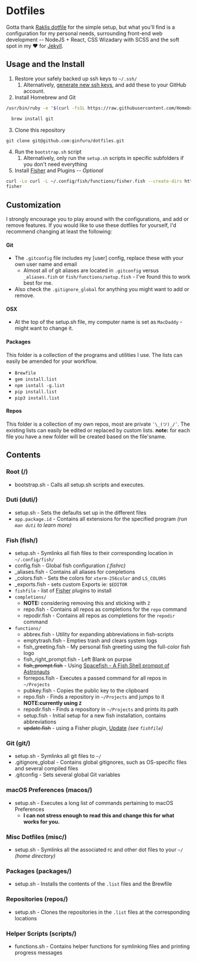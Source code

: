 # Dotfiles
Gotta thank [Raklis dotfile](https://github.com/rkalis/dotfiles) for the simple setup, but what you'll find is a configuration for my personal needs, surrounding front-end web development -- NodeJS + React, CSS Wizadary with SCSS and the soft spot in my ❤️ for [Jekyll](https://jekyllrb.com).

## Usage and the Install
1. Restore your safely backed up ssh keys to `~/.ssh/`
    1. Alternatively, [generate new ssh keys](https://help.github.com/articles/generating-a-new-ssh-key-and-adding-it-to-the-ssh-agent/), and add these to your GitHub account.
2. Install Homebrew and Git

  ```bash
  /usr/bin/ruby -e "$(curl -fsSL https://raw.githubusercontent.com/Homebrew/install/master/install)"
  ```

  ```bash
    brew install git
  ```
3. Clone this repository

  ```
  git clone git@github.com:ginfuru/dotfiles.git
  ```
4. Run the `bootstrap.sh` script
    1. Alternatively, only run the `setup.sh` scripts in specific subfolders if you don't need everything
5. Install [Fisher](https://github.com/jorgebucaran/fisher) and Plugins -- _Optional_
```bash
curl -Lo curl -L ~/.config/fish/functions/fisher.fish --create-dirs https://git.io/fisher
fisher
```


## Customization
I strongly encourage you to play around with the configurations, and add or remove features.
If you would like to use these dotfiles for yourself, I'd recommend changing at least the following:

#### Git
* The `.gitconfig` file includes my [user] config, replace these with your own user name and email
  * Almost all of git aliases are located in `.gitconfig` versus `_aliases.fish` or `fish/functions/setup.fish` - I've found this to work best for me.
* Also check the `.gitignore_global` for anything you might want to add or remove.

#### OSX
* At the top of the setup.sh file, my computer name is set as `MacDaddy` - might want to change it.

####  Packages
This folder is a collection of the programs and utilities I use. The lists can easily be amended for your workflow.

* `Brewfile`
* `gem install.list`
* `npm isntall -g.list`
* `pip install.list`
* `pip3 install.list`

#### Repos
This folder is a collection of my own repos, most are private `¯\_(ツ)_/¯`. The existing lists can easily be edited or replaced by custom lists. **note:** for each file you have a new folder will be created based on the file'sname.

## Contents

### Root (/)
* bootstrap.sh - Calls all setup.sh scripts and executes.

### Duti (duti/)
* setup.sh - Sets the defaults set up in the different files
* `app.package.id` - Contains all extensions for the specified program _(run `man duti` to learn more)_

### Fish (fish/)
* setup.sh - Symlinks all fish files to their corresponding location in `~/.config/fish/`
* config.fish - Global fish configuration _(.fishrc)_
* _aliases.fish - Contains all aliases for completions
* _colors.fish - Sets the colors for `xterm-256color` and `LS_COLORS`
* _exports.fish - sets custom Exports ie: `$EDITOR`
* `fishfile` - list of [Fisher](https://github.com/jorgebucaran/fisher) plugins to install
* `completions/`
  * **NOTE:** considering removing this and sticking with `Z`
  * repo.fish - Contains all repos as completions for the `repo` command
  * repodir.fish - Contains all repos as completions for the `repodir` command
* `functions/`
  * abbrex.fish - Utility for expanding abbreviations in fish-scripts
  * emptytrash.fish - Empties trash and clears system logs
  * fish_greeting.fish - My personal fish greeting using the full-color fish logo
  * fish_right_prompt.fish - Left Blank on purpse
  * ~~fish_prompt.fish~~ - Using [Spacefish - A Fish Shell prompot of Astronauts](https://github.com/matchai/spacefish)
  * forrepos.fish - Executes a passed command for all repos in `~/Projects`
  * pubkey.fish - Copies the public key to the clipboard
  * repo.fish - Finds a repository in `~/Projects` and jumps to it **NOTE:currently using `Z`**
  * repodir.fish - Finds a repository in `~/Projects` and prints its path
  * setup.fish - Initial setup for a new fish installation,
  contains abbreviations
  * ~~update.fish~~ - using a Fisher plugin, [Update](https://github.com/publicarray/update) _(see `fishfile`)_

### Git (git/)
* setup.sh - Symlinks all git files to `~/`
* .gitignore_global - Contains global gitignores, such as OS-specific files and
several compiled files
* .gitconfig - Sets several global Git variables

### macOS Preferences (macos/)
* setup.sh - Executes a long list of commands pertaining to macOS Preferences
  * **I can not stress enough to read this and change this for what works for you.**

### Misc Dotfiles (misc/)
* setup.sh - Symlinks all the associated rc and other dot files to your `~/` _(home directory)_

### Packages (packages/)
* setup.sh - Installs the contents of the `.list` files and the Brewfile

### Repositories (repos/)
* setup.sh - Clones the repositories in the `.list` files at the corresponding
locations

### Helper Scripts (scripts/)
* functions.sh - Contains helper functions for symlinking files and printing
  progress messages

